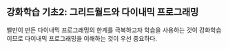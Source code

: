## 강화학습 기초2: 그리드월드와 다이내믹 프로그래밍
벨만이 만든 다이내믹 프로그래밍의 한계를 극복하고자 학습을 사용하는 것이 강화학습이므로 다이내믹 프로그래밍을 이해하는 것이 우선 중요하다.
